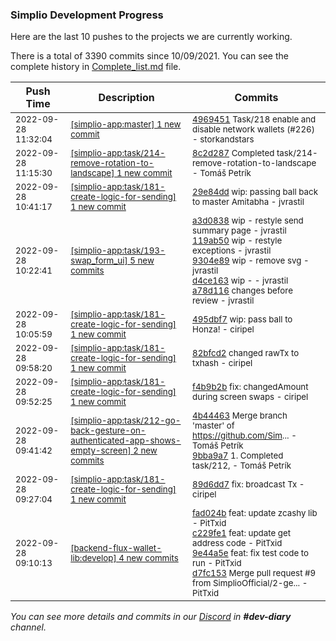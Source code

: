 
### Simplio Development Progress

Here are the last 10 pushes to the projects we are currently working.

There is a total of 3390 commits since 10/09/2021. You can see the complete history in
 [Complete_list.md](Complete_list.md) file.

| Push Time | Description | Commits |
| --- | --- | --- |
| <sub>2022-09-28 11:32:04</sub> | <sub>[[simplio-app:master] 1 new commit](https://github.com/SimplioOfficial/simplio-app/commit/4969451f07d745a2f3220ec57d0d0ed8d533998a)</sub> | <sub>[4969451](https://github.com/SimplioOfficial/simplio-app/commit/4969451f07d745a2f3220ec57d0d0ed8d533998a) Task/218 enable and disable network wallets (#226) - storkandstars</sub> |
| <sub>2022-09-28 11:15:30</sub> | <sub>[[simplio-app:task/214\-remove\-rotation\-to\-landscape] 1 new commit](https://github.com/SimplioOfficial/simplio-app/commit/8c2d2876cdf42f0808ffe0b65481e1d39f5fc66f)</sub> | <sub>[8c2d287](https://github.com/SimplioOfficial/simplio-app/commit/8c2d2876cdf42f0808ffe0b65481e1d39f5fc66f) Completed task/214-remove-rotation-to-landscape - Tomáš Petrík</sub> |
| <sub>2022-09-28 10:41:17</sub> | <sub>[[simplio-app:task/181\-create\-logic\-for\-sending] 1 new commit](https://github.com/SimplioOfficial/simplio-app/commit/29e84dd3a2e43f0a5061d0ad5dd3cbf6d9ad05c4)</sub> | <sub>[29e84dd](https://github.com/SimplioOfficial/simplio-app/commit/29e84dd3a2e43f0a5061d0ad5dd3cbf6d9ad05c4) wip: passing ball back to master Amitabha - jvrastil</sub> |
| <sub>2022-09-28 10:22:41</sub> | <sub>[[simplio-app:task/193\-swap\_form\_ui] 5 new commits](https://github.com/SimplioOfficial/simplio-app/compare/dae1a83cb3e8...a78d11610f99)</sub> | <sub>[a3d0838](https://github.com/SimplioOfficial/simplio-app/commit/a3d0838db2316cb53ec5c9ae85c27374cf4f5c04) wip - restyle send summary page - jvrastil<br>[119ab50](https://github.com/SimplioOfficial/simplio-app/commit/119ab50487e3003f147c30ece31b584632136ce5) wip - restyle exceptions - jvrastil<br>[9304e89](https://github.com/SimplioOfficial/simplio-app/commit/9304e89ae8c23b627bd736ebd2f7e46c0a4b7cff) wip - remove svg - jvrastil<br>[d4ce163](https://github.com/SimplioOfficial/simplio-app/commit/d4ce163bb91b7cdccba86f408974ff06fd8c2e00) wip - - jvrastil<br>[a78d116](https://github.com/SimplioOfficial/simplio-app/commit/a78d11610f9990508c12e01bc82af5d2b2d787b8) changes before review - jvrastil</sub> |
| <sub>2022-09-28 10:05:59</sub> | <sub>[[simplio-app:task/181\-create\-logic\-for\-sending] 1 new commit](https://github.com/SimplioOfficial/simplio-app/commit/495dbf73a6dcf5db9d1208b011b3758ed9093e2c)</sub> | <sub>[495dbf7](https://github.com/SimplioOfficial/simplio-app/commit/495dbf73a6dcf5db9d1208b011b3758ed9093e2c) wip: pass ball to Honza! - ciripel</sub> |
| <sub>2022-09-28 09:58:20</sub> | <sub>[[simplio-app:task/181\-create\-logic\-for\-sending] 1 new commit](https://github.com/SimplioOfficial/simplio-app/commit/82bfcd2bd51d415b9fa149ae6b976651b7d782b5)</sub> | <sub>[82bfcd2](https://github.com/SimplioOfficial/simplio-app/commit/82bfcd2bd51d415b9fa149ae6b976651b7d782b5) changed rawTx to txhash - ciripel</sub> |
| <sub>2022-09-28 09:52:25</sub> | <sub>[[simplio-app:task/181\-create\-logic\-for\-sending] 1 new commit](https://github.com/SimplioOfficial/simplio-app/commit/f4b9b2b2893f1c6c0206988e218f165b45d9727e)</sub> | <sub>[f4b9b2b](https://github.com/SimplioOfficial/simplio-app/commit/f4b9b2b2893f1c6c0206988e218f165b45d9727e) fix: changedAmount during screen swaps - ciripel</sub> |
| <sub>2022-09-28 09:41:42</sub> | <sub>[[simplio-app:task/212\-go\-back\-gesture\-on\-authenticated\-app\-shows\-empty\-screen] 2 new commits](https://github.com/SimplioOfficial/simplio-app/compare/4b44463d496c^...9bba9a7786de)</sub> | <sub>[4b44463](https://github.com/SimplioOfficial/simplio-app/commit/4b44463d496c1e53d2cf64c06f5232070771b0e9) Merge branch 'master' of https://github.com/Sim... - Tomáš Petrík<br>[9bba9a7](https://github.com/SimplioOfficial/simplio-app/commit/9bba9a7786de6bff0715d91f3fc930ca4835c1fe) 1. Completed task/212, - Tomáš Petrík</sub> |
| <sub>2022-09-28 09:27:04</sub> | <sub>[[simplio-app:task/181\-create\-logic\-for\-sending] 1 new commit](https://github.com/SimplioOfficial/simplio-app/commit/89d6dd736ad4f13af41789cd7722e350609ed2e7)</sub> | <sub>[89d6dd7](https://github.com/SimplioOfficial/simplio-app/commit/89d6dd736ad4f13af41789cd7722e350609ed2e7) fix: broadcast Tx - ciripel</sub> |
| <sub>2022-09-28 09:10:13</sub> | <sub>[[backend-flux-wallet-lib:develop] 4 new commits](https://github.com/SimplioOfficial/backend-flux-wallet-lib/compare/bf53b5d5255b...d7fc15383283)</sub> | <sub>[fad024b](https://github.com/SimplioOfficial/backend-flux-wallet-lib/commit/fad024b9ab45a19f9a91735fe1f12cbada9e7223) feat: update zcashy lib - PitTxid<br>[c229fe1](https://github.com/SimplioOfficial/backend-flux-wallet-lib/commit/c229fe12f79b630e1290463d9e949dcc8268e534) feat: update get address code - PitTxid<br>[9e44a5e](https://github.com/SimplioOfficial/backend-flux-wallet-lib/commit/9e44a5ea9624a419ff782655117b0cfbda46ae66) feat: fix test code to run - PitTxid<br>[d7fc153](https://github.com/SimplioOfficial/backend-flux-wallet-lib/commit/d7fc1538328330813e5c8371987a42becc3755b0) Merge pull request #9 from SimplioOfficial/2-ge... - PitTxid</sub> |

_You can see more details and commits in our [Discord](https://discord.gg/aKhjuwZmdP) in **#dev-diary** channel._
